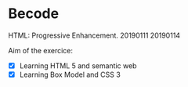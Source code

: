 # Becode
HTML: Progressive Enhancement.
20190111
20190114

Aim of the exercice:
- [x] Learning HTML 5 and semantic web
- [x] Learning Box Model and CSS 3
